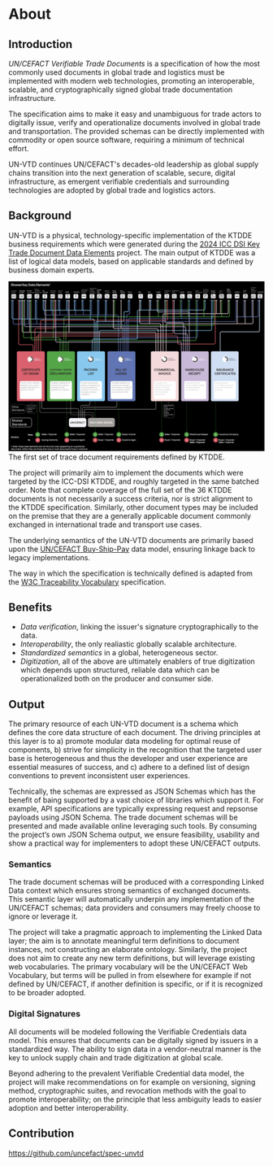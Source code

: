 # About

## Introduction 
_UN/CEFACT Verifiable Trade Documents_  is a specification of how the most commonly used documents in global trade and logistics must be implemented with modern web technologies, promoting an interoperable, scalable, and cryptographically signed global trade documentation infrastructure. 

The specification aims to make it easy and unambiguous for trade actors to digitally issue, verify and operationalize documents involved in global trade and transportation. The provided schemas can be directly implemented with commodity or open source software, requiring a minimum of technical effort. 

UN-VTD continues UN/CEFACT's decades-old leadership as global supply chains transition into the next generation of scalable, secure, digital infrastructure, as emergent verifiable credentials and surrounding technologies are adopted by global trade and logistics actors.

## Background
UN-VTD is a physical, technology-specific implementation of the KTDDE business requirements which were generated during the [2024 ICC DSI Key Trade Document Data Elements](https://www.digitalizetrade.org/ktdde/) project. The main output of KTDDE was a list of logical data models, based on applicable standards and defined by business domain experts. 

![The KTDDE phase one trade documents](./images/ktdde.jpg)
The first set of trace document requirements defined by KTDDE.

The project will primarily aim to implement the documents which were targeted by the ICC-DSI KTDDE, and roughly targeted in the same batched order. Note that complete coverage of the full set of the 36 KTDDE documents is not necessarily a success criteria, nor is strict alignment to the KTDDE specification. Similarly, other document types may be included on the premise that they are a generally applicable document commonly exchanged in international trade and transport use cases.

The underlying semantics of the UN-VTD documents are primarily based upon the [UN/CEFACT Buy-Ship-Pay](https://vocabulary.uncefact.org/) data model, ensuring linkage back to legacy implementations. 

The way in which the specification is technically defined is adapted from the [W3C Traceability Vocabulary](https://w3id.org/traceability) specification. 

## Benefits
- *Data verification*, linking the issuer's signature cryptographically to the data.
- *Interoperability*, the only realiastic globally scalable architecture. 
- *Standardized semantics* in a global, heterogeneous sector. 
- *Digitization*, all of the above are ultimately enablers of true digitization which depends upon structured, reliable data which can be operationalized both on the producer and consumer side.  

## Output
The primary resource of each UN-VTD document is a schema which defines the core data structure of each document. The driving principles at this layer is to a) promote modular data modeling for optimal reuse of components, b) strive for simplicity in the recognition that the targeted user base is heterogeneous and thus the developer and user experience are essential measures of success, and c) adhere to a defined list of design conventions to prevent inconsistent user experiences.

Technically, the schemas are expressed as JSON Schemas which has the benefit of baing supported by a vast choice of libraries which support it. For example, API specifications are typically expressing request and repsonse payloads using JSON Schema. The trade document schemas will be presented and made available online leveraging such tools. By consuming the project’s own JSON Schema output, we ensure feasibility, usability and show a practical way for implementers to adopt these UN/CEFACT outputs.

### Semantics
The trade document schemas will be produced with a corresponding Linked Data context which ensures strong semantics of exchanged documents. This semantic layer will automatically underpin any implementation of the UN/CEFACT schemas; data providers and consumers may freely choose to ignore or leverage it.

The project will take a pragmatic approach to implementing the Linked Data layer; the aim is to annotate meaningful term definitions to document instances, not constructing an elaborate ontology. Similarly, the project does not aim to create any new term definitions, but will leverage existing web vocabularies. The primary vocabulary will be the UN/CEFACT Web Vocabulary, but terms will be pulled in from elsewhere for example if not defined by UN/CEFACT, if another definition is specific, or if it is recognized to be broader adopted.

### Digital Signatures
All documents will be modeled following the Verifiable Credentials data model. This ensures that documents can be digitally signed by issuers in a standardized way. The ability to sign data in a vendor-neutral manner is the key to unlock supply chain and trade digitization at global scale.

Beyond adhering to the prevalent Verifiable Credential data model, the project will make recommendations on for example on versioning, signing method, cryptographic suites, and revocation methods with the goal to promote interoperability; on the principle that less ambiguity leads to easier adoption and better interoperability.

## Contribution 
https://github.com/uncefact/spec-unvtd